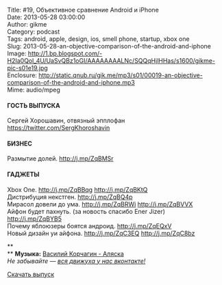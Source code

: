 Title: #19, Объективное сравнение Android и iPhone  
Date: 2013-05-28 03:00:00  
Author: gikme  
Category: podcast  
Tags: android, apple, design, ios, smell phone, startup, xbox one  
Slug: 2013-05-28-an-objective-comparison-of-the-android-and-iphone  
Image: http://1.bp.blogspot.com/-H2Ia0Qol_4U/UaSvQBz1oGI/AAAAAAAALNc/SQQqHjlHHas/s1600/gikme-pic-s01e19.jpg  
Enclosure: http://static.qnub.ru/gik.me/mp3/s01/00019-an-objective-comparison-of-the-android-and-iphone.mp3  
Mime: audio/mpeg

#### ГОСТЬ ВЫПУСКА

Сергей Хорошавин, отвязный эпплофан  
<https://twitter.com/SergKhoroshavin>

#### БИЗНЕС

Размытие долей. <http://j.mp/ZqBMSr>

#### ГАДЖЕТЫ

Xbox One. <http://j.mp/ZqBBqg> <http://j.mp/ZqBKtQ>  
Дистрибуция некстген. <http://j.mp/ZqBQ4p>  
Мирасол довели до ума. <http://j.mp/ZqBRWi> <http://j.mp/ZqBVVX>  
Айфон будет пахнуть. (за новость спасибо Ener Jizer)  
<http://j.mp/ZqBYB5>  
Почему яблоюзеры боятся андроид. <http://j.mp/ZqEQxV>  
Новый дизайн уи айфона. <http://j.mp/ZqC3EQ> <http://j.mp/ZqC8bz>

**  
** **Музыка:** [Василий Корчагин - Аляска](http://vk.com/bacc3)  
*Не забывайте — [вся движуха у нас вконтакте!](http://vk.com/gikme)*

[Скачать выпуск](http://static.qnub.ru/gik.me/mp3/s01/00019-an-objective-comparison-of-the-android-and-iphone.mp3)

